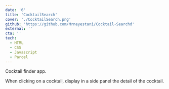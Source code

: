 ```yaml
---
date: '6'
title: 'CocktailSearch'
cover: './CocktailSearch.png'
github: 'https://github.com/Mrneyestani/Cocktail-Searchd'
external: ''
cta: ''
tech:
  - HTML
  - CSS
  - Javascript
  - Parcel
---
```


Cocktail finder app.

When clicking on a cocktail, display in a side panel the detail of the cocktail.
